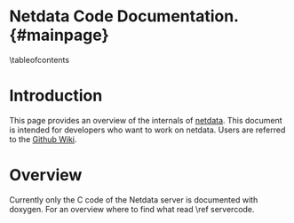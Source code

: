 Netdata Code Documentation. {#mainpage}
==============================================

\tableofcontents


# Introduction

This page provides an overview of the internals of [netdata].
This document is intended for developers who want to work on netdata.
Users are referred to the [Github Wiki][netdata-wiki].

# Overview
Currently only the C code of the Netdata server is documented with doxygen.
For an overview where to find what read \ref servercode.
 
[netdata]: https://github.com/firehol/netdata "Netdata"
[netdata-wiki]: https://github.com/firehol/netdata/wiki "Netdata Wiki"
